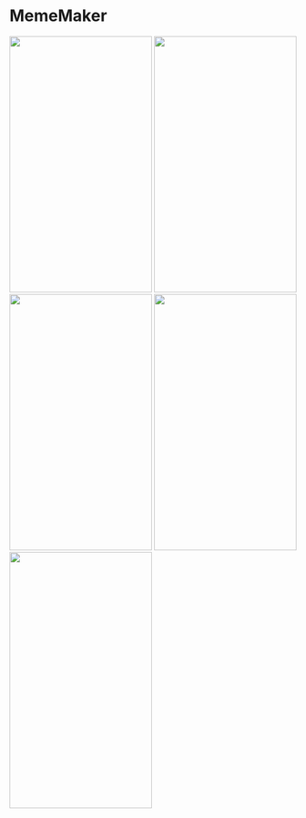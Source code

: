 # MemeMaker
<img src="https://user-images.githubusercontent.com/55667177/169668477-81f65b5a-5bdd-4cfb-83d8-2eafa89529b6.jpg" width="250" height="450">
<img src="https://user-images.githubusercontent.com/55667177/169699204-81c5b004-6e1f-441b-b300-cf366fbd6161.jpg" width="250" height="450">
<img src="https://user-images.githubusercontent.com/55667177/169668481-5e3e8407-727b-4631-876d-77511a04d23c.jpg" width="250" height="450">
<img src="https://user-images.githubusercontent.com/55667177/169668484-35c60b7b-db4a-410b-a344-b7b3d47b8abb.jpg" width="250" height="450">
<img src="https://user-images.githubusercontent.com/55667177/169668487-b28de930-8053-427c-a64e-f4d75cb077ab.jpg" width="250" height="450">
